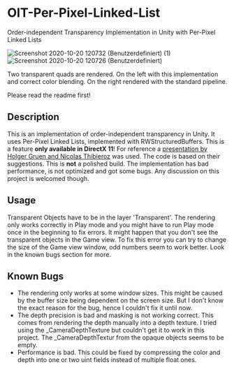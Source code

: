 # OIT-Per-Pixel-Linked-List
Order-independent Transparency Implementation in Unity with Per-Pixel Linked Lists

![Screenshot 2020-10-20 120732 (Benutzerdefiniert) (1)](https://user-images.githubusercontent.com/18415215/96572776-8beb9580-12cd-11eb-9dbe-baa75754f5b2.png)
![Screenshot 2020-10-20 120726 (Benutzerdefiniert)](https://user-images.githubusercontent.com/18415215/96572774-8b52ff00-12cd-11eb-9b1f-84927f101b66.png)

Two transparent quads are rendered. On the left with this implementation and correct color blending. On the right rendered with the standard pipeline.

Please read the readme first!

## Description

This is an implementation of order-independent transparency in Unity. It uses Per-Pixel Linked Lists, implemented with RWStructuredBuffers.
This is a feature **only available in DirectX 11**!
For reference a [presentation by Holger Gruen and Nicolas Thibieroz](https://de.slideshare.net/hgruen/oit-and-indirect-illumination-using-dx11-linked-lists)
 was used. The code is based on their suggestions. 
This is **not** a polished build. The implementation has bad performance, is not optimized and got some bugs. 
Any discussion on this project is welcomed though.

## Usage

Transparent Objects have to be in the layer 'Transparent'. The rendering only works correctly in Play mode and you might have to
run Play mode once in the beginning to fix errors. It might happen that you don't see the transparent objects in the Game view.
To fix this error you can try to change the size of the Game view window, odd numbers seem to work better. Look in the known bugs section for more.

## Known Bugs

- The rendering only works at some window sizes. This might be caused by the buffer size being dependent on the screen size.
But I don't know the exact reason for the bug, hence I couldn't fix it until now.
- The depth precision is bad and masking is not working correct. This comes from rendering the depth manually into a depth texture.
I tried using the _CameraDepthTexture but couldn't get it to work in this project. The _CameraDepthTextur from the opaque objects seems to be empty.
- Performance is bad. This could be fixed by compressing the color and depth into one or two uint fields instead of multiple float ones.

